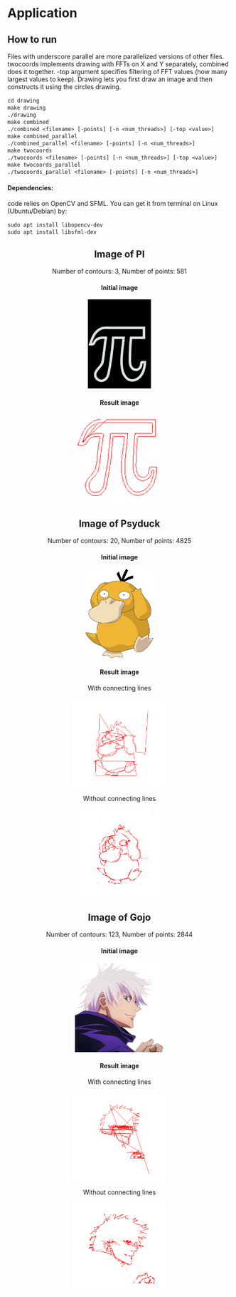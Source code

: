 # Application
## How to run
Files with underscore parallel are more parallelized versions of other files. twocoords implements drawing with FFTs on X and Y separately, combined does it together. -top argument specifies filtering of FFT values (how many largest values to keep). Drawing lets you first draw an image and then constructs it using the circles drawing.
```
cd drawing
make drawing
./drawing
make combined
./combined <filename> [-points] [-n <num_threads>] [-top <value>]
make combined_parallel
./combined_parallel <filename> [-points] [-n <num_threads>]
make twocoords
./twocoords <filename> [-points] [-n <num_threads>] [-top <value>]
make twocoords_parallel
./twocoords_parallel <filename> [-points] [-n <num_threads>]
```

#### Dependencies: 
code relies on OpenCV and SFML. You can get it from terminal on Linux (Ubuntu/Debian) by:
```
sudo apt install libopencv-dev
sudo apt install libsfml-dev
```

<div align="center">
  
## Image of PI
Number of contours: 3, Number of points: 581
#### Initial image
<img src="drawing/pictures/pi_try.png" alt="PI" style="height:200px;">

#### Result image

<img src="drawing/results/pi_result.png" alt="PI result" style="height:200px;">

## Image of Psyduck
Number of contours: 20, Number of points: 4825
#### Initial image
<img src="drawing/pictures/example.png" alt="Psyduck" style="height:200px;">

#### Result image
With connecting lines

<img src="drawing/results/psyduck_result_np.png" alt="Psyduck result" style="height:200px;">

Without connecting lines

<img src="drawing/results/psyduck.png" alt="Psyduck result" style="height:200px;">

## Image of Gojo
Number of contours: 123, Number of points: 2844
#### Initial image
<img src="drawing/pictures/gojo.png" alt="Gojo" style="height:200px;">

#### Result image
With connecting lines

<img src="drawing/results/gojo_result_np.png" alt="Gojo result" style="height:200px;">


Without connecting lines

<img src="drawing/results/gojo_result.png" alt="Gojo result" style="height:200px;">
</div>
